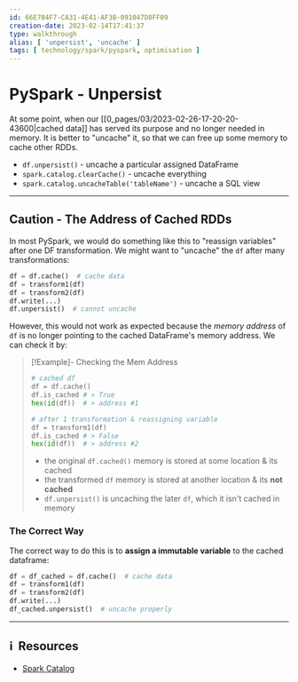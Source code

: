 ```yaml
---
id: 66E704F7-CA31-4E41-AF3B-091047D8FF09
creation-date: 2023-02-14T17:41:37 
type: walkthrough
alias: [ 'unpersist', 'uncache' ]
tags: [ technology/spark/pyspark, optimisation ]
---
```


# PySpark - Unpersist 

At some point, when our [[0_pages/03/2023-02-26-17-20-20-43600|cached data]] has served its purpose and no longer needed in memory. It is better to "uncache" it, so that we can free up some memory to cache other RDDs. 

- `df.unpersist()`  - uncache a particular assigned DataFrame
- `spark.catalog.clearCache()` - uncache everything 
- `spark.catalog.uncacheTable('tableName')` - uncache a SQL view 

---
## Caution - The Address of Cached RDDs

In most PySpark, we would do something like this to "reassign variables" after one DF transformation. We might want to "uncache" the `df` after many transformations: 

```python
df = df.cache()  # cache data
df = transform1(df)
df = transform2(df)
df.write(...)
df.unpersist()  # cannot uncache
```

However, this would not work as expected because the *memory address* of `df` is no longer pointing to the cached DataFrame's memory address. We can check it by: 

> [!Example]- Checking the Mem Address
> ```python
> # cached df 
> df = df.cache()
> df.is_cached # > True 
> hex(id(df))  # > address #1
> 
> # after 1 transformation & reassigning variable
> df = transform1(df)
> df.is_cached # > False
> hex(id(df))  # > address #2
> ```
> -  the original `df.cached()` memory is stored at some location & its cached
> - the transformed `df` memory is stored at another location & its **not cached**
> - `df.unpersist()` is uncaching the later `df`, which it isn't cached in memory
>


### The Correct Way

The correct way to do this is to **assign a immutable variable** to the cached dataframe: 
```python 
df = df_cached = df.cache()  # cache data
df = transform1(df)
df = transform2(df)
df.write(...)
df_cached.unpersist()  # uncache properly
```

---
## ℹ️  Resources
- [Spark Catalog](https://spark.apache.org/docs/latest/api/python/reference/pyspark.sql/api/pyspark.sql.Catalog.html)